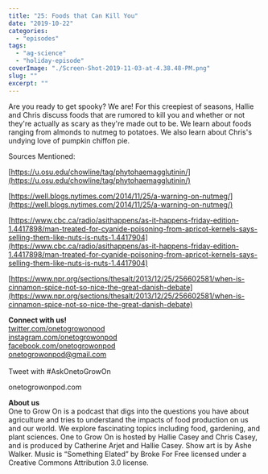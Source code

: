 ```yaml
---
title: "25: Foods that Can Kill You"
date: "2019-10-22"
categories: 
  - "episodes"
tags: 
  - "ag-science"
  - "holiday-episode"
coverImage: "./Screen-Shot-2019-11-03-at-4.38.48-PM.png"
slug: ""
excerpt: ""
---
```


Are you ready to get spooky? We are! For this creepiest of seasons, Hallie and Chris discuss foods that are rumored to kill you and whether or not they're actually as scary as they're made out to be. We learn about foods ranging from almonds to nutmeg to potatoes. We also learn about Chris's undying love of pumpkin chiffon pie.

Sources Mentioned:

[https://u.osu.edu/chowline/tag/phytohaemagglutinin/](https://u.osu.edu/chowline/tag/phytohaemagglutinin/)

[https://well.blogs.nytimes.com/2014/11/25/a-warning-on-nutmeg/](https://well.blogs.nytimes.com/2014/11/25/a-warning-on-nutmeg/)

[https://www.cbc.ca/radio/asithappens/as-it-happens-friday-edition-1.4417898/man-treated-for-cyanide-poisoning-from-apricot-kernels-says-selling-them-like-nuts-is-nuts-1.4417904](https://www.cbc.ca/radio/asithappens/as-it-happens-friday-edition-1.4417898/man-treated-for-cyanide-poisoning-from-apricot-kernels-says-selling-them-like-nuts-is-nuts-1.4417904)

[https://www.npr.org/sections/thesalt/2013/12/25/256602581/when-is-cinnamon-spice-not-so-nice-the-great-danish-debate](https://www.npr.org/sections/thesalt/2013/12/25/256602581/when-is-cinnamon-spice-not-so-nice-the-great-danish-debate)

**Connect with us!**  
[twitter.com/onetogrowonpod](https://twitter.com/onetogrowonpod)  
[instagram.com/onetogrowonpod  
](https://instagram.com/onetogrowonpod)[facebook.com/onetogrowonpod  
](https://facebook.com/onetogrowonpod)[onetogrowonpod@gmail.com  
](mailto:onetogrowonpod@gmail.com)  
Tweet with #AskOnetoGrowOn

onetogrowonpod.com

**About us**  
One to Grow On is a podcast that digs into the questions you have about agriculture and tries to understand the impacts of food production on us and our world. We explore fascinating topics including food, gardening, and plant sciences. One to Grow On is hosted by Hallie Casey and Chris Casey, and is produced by Catherine Arjet and Hallie Casey. Show art is by Ashe Walker. Music is “Something Elated” by Broke For Free licensed under a Creative Commons Attribution 3.0 license.
